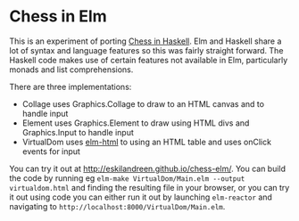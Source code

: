 Chess in Elm
============

This is an experiment of porting [Chess in
Haskell](https://github.com/mtak/chess-hs). Elm and Haskell share a lot of
syntax and language features so this was fairly straight forward. The Haskell
code makes use of certain features not available in Elm, particularly
monads and list comprehensions.

There are three implementations:

* Collage uses Graphics.Collage to draw to an HTML canvas and to handle input
* Element uses Graphics.Element to draw using HTML divs and Graphics.Input to handle input
* VirtualDom uses [elm-html](https://github.com/evancz/elm-html) to using an HTML table and uses onClick events for input

You can try it out at http://eskilandreen.github.io/chess-elm/. You can build the code
by running eg `elm-make VirtualDom/Main.elm --output virtualdom.html` and
finding the resulting file in your browser, or you can try it out using code
you can either run it out by launching `elm-reactor` and navigating to
`http://localhost:8000/VirtualDom/Main.elm`.

